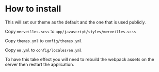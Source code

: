# How to install

This will set our theme as the default and the one that is used publicly.

Copy `merveilles.scss` to `app/javascript/styles/merveilles.scss`

Copy `themes.yml` to `config/themes.yml`

Copy `en.yml` to `config/locales/en.yml`

To have this take effect you will need to rebuild the webpack assets on the server then restart the application.
